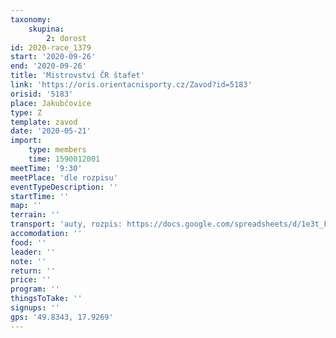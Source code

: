 ```yaml
---
taxonomy:
    skupina:
        2: dorost
id: 2020-race_1379
start: '2020-09-26'
end: '2020-09-26'
title: 'Mistrovství ČR štafet'
link: 'https://oris.orientacnisporty.cz/Zavod?id=5183'
orisid: '5183'
place: Jakubčovice
type: Z
template: zavod
date: '2020-05-21'
import:
    type: members
    time: 1590012001
meetTime: '9:30'
meetPlace: 'dle rozpisu'
eventTypeDescription: ''
startTime: ''
map: ''
terrain: ''
transport: 'auty, rozpis: https://docs.google.com/spreadsheets/d/1e3t_FFFeEjPhxa1l1_KgQ2ifpcrC4iOhXS-7lyQxyGE/edit'
accomodation: ''
food: ''
leader: ''
note: ''
return: ''
price: ''
program: ''
thingsToTake: ''
signups: ''
gps: '49.8343, 17.9269'
---
```


